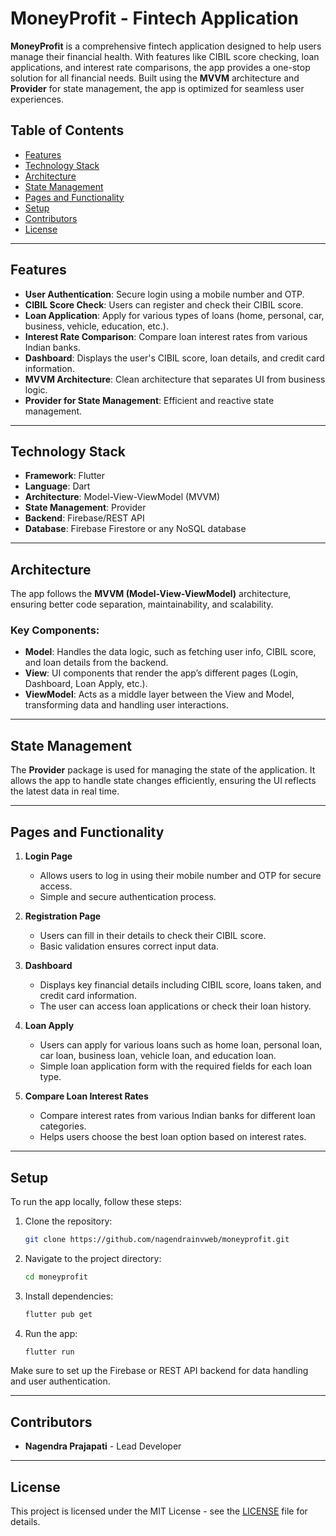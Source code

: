 # MoneyProfit - Fintech Application

**MoneyProfit** is a comprehensive fintech application designed to help users manage their financial health. With features like CIBIL score checking, loan applications, and interest rate comparisons, the app provides a one-stop solution for all financial needs. Built using the **MVVM** architecture and **Provider** for state management, the app is optimized for seamless user experiences.

## Table of Contents
- [Features](#features)
- [Technology Stack](#technology-stack)
- [Architecture](#architecture)
- [State Management](#state-management)
- [Pages and Functionality](#pages-and-functionality)
- [Setup](#setup)
- [Contributors](#contributors)
- [License](#license)

---

## Features
- **User Authentication**: Secure login using a mobile number and OTP.
- **CIBIL Score Check**: Users can register and check their CIBIL score.
- **Loan Application**: Apply for various types of loans (home, personal, car, business, vehicle, education, etc.).
- **Interest Rate Comparison**: Compare loan interest rates from various Indian banks.
- **Dashboard**: Displays the user's CIBIL score, loan details, and credit card information.
- **MVVM Architecture**: Clean architecture that separates UI from business logic.
- **Provider for State Management**: Efficient and reactive state management.

---

## Technology Stack
- **Framework**: Flutter
- **Language**: Dart
- **Architecture**: Model-View-ViewModel (MVVM)
- **State Management**: Provider
- **Backend**: Firebase/REST API
- **Database**: Firebase Firestore or any NoSQL database

---

## Architecture
The app follows the **MVVM (Model-View-ViewModel)** architecture, ensuring better code separation, maintainability, and scalability.

### Key Components:
- **Model**: Handles the data logic, such as fetching user info, CIBIL score, and loan details from the backend.
- **View**: UI components that render the app’s different pages (Login, Dashboard, Loan Apply, etc.).
- **ViewModel**: Acts as a middle layer between the View and Model, transforming data and handling user interactions.

---

## State Management
The **Provider** package is used for managing the state of the application. It allows the app to handle state changes efficiently, ensuring the UI reflects the latest data in real time.

---

## Pages and Functionality

1. **Login Page**
   - Allows users to log in using their mobile number and OTP for secure access.
   - Simple and secure authentication process.

2. **Registration Page**
   - Users can fill in their details to check their CIBIL score.
   - Basic validation ensures correct input data.

3. **Dashboard**
   - Displays key financial details including CIBIL score, loans taken, and credit card information.
   - The user can access loan applications or check their loan history.

4. **Loan Apply**
   - Users can apply for various loans such as home loan, personal loan, car loan, business loan, vehicle loan, and education loan.
   - Simple loan application form with the required fields for each loan type.

5. **Compare Loan Interest Rates**
   - Compare interest rates from various Indian banks for different loan categories.
   - Helps users choose the best loan option based on interest rates.

---

## Setup
To run the app locally, follow these steps:

1. Clone the repository:
   ```bash
   git clone https://github.com/nagendrainvweb/moneyprofit.git
   ```

2. Navigate to the project directory:
   ```bash
   cd moneyprofit
   ```

3. Install dependencies:
   ```bash
   flutter pub get
   ```

4. Run the app:
   ```bash
   flutter run
   ```

Make sure to set up the Firebase or REST API backend for data handling and user authentication.

---

## Contributors
- **Nagendra Prajapati** - Lead Developer

---

## License
This project is licensed under the MIT License - see the [LICENSE](LICENSE) file for details.
